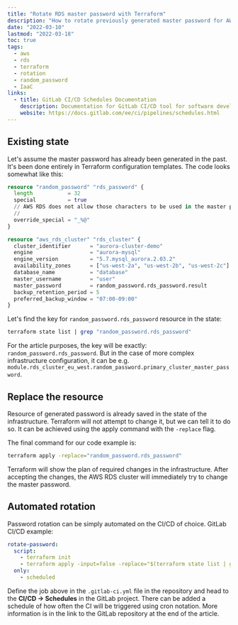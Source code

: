 ```yaml
---
title: "Rotate RDS master password with Terraform"
description: "How to rotate previously generated master password for AWS RDS in Terraform."
date: "2022-03-10"
lastmod: "2022-03-18"
toc: true
tags:
  - aws
  - rds
  - terraform
  - rotation
  - random_password
  - IaaC
links:
  - title: GitLab CI/CD Schedules Documentation
    description: Documentation for GitLab CI/CD tool for software development using continuous methodologies.
    website: https://docs.gitlab.com/ee/ci/pipelines/schedules.html
---
```


## Existing state

Let's assume the master password has already been generated in the past. It's
been done entirely in Terraform configuration templates. The code looks somewhat
like this:

```tf
resource "random_password" "rds_password" {
  length           = 32
  special          = true
  // AWS RDS does not allow those characters to be used in the master password
  // 
  override_special = "_%@"
}

resource "aws_rds_cluster" "rds_cluster" {
  cluster_identifier      = "aurora-cluster-demo"
  engine                  = "aurora-mysql"
  engine_version          = "5.7.mysql_aurora.2.03.2"
  availability_zones      = ["us-west-2a", "us-west-2b", "us-west-2c"]
  database_name           = "database"
  master_username         = "user"
  master_password         = random_password.rds_password.result
  backup_retention_period = 5
  preferred_backup_window = "07:00-09:00"
}
```

Let's find the key for `random_password.rds_password` resource in the state:
```bash {linenos=false}
terraform state list | grep "random_password.rds_password"
```

For the article purposes, the key will be exactly:
`random_password.rds_password`. But in the case of more complex infrastructure
configuration, it can be e.g.
`module.rds_cluster_eu_west.random_password.primary_cluster_master_password`.

## Replace the resource

Resource of generated password is already saved in the state of the
infrastructure. Terraform will not attempt to change it, but we can tell it to
do so. It can be achieved using the apply command with the `-replace` flag. 

The final command for our code example is:
```bash {linenos=false}
terraform apply -replace="random_password.rds_password"
```

Terraform will show the plan of required changes in the infrastructure. After
accepting the changes, the AWS RDS cluster will immediately try to change the
master password.

## Automated rotation

Password rotation can be simply automated on the CI/CD of choice. GitLab CI/CD
example:

```yaml
rotate-password:
  script:
    - terraform init
    - terraform apply -input=false -replace="$(terraform state list | grep random_password.rds_password)"
  only:
    - scheduled
```

Define the job above in the `.gitlab-ci.yml` file in the repository and head to
the **CI/CD -> Schedules** in the GitLab project. There can be added a schedule
of how often the CI will be triggered using cron notation. More information is
in the link to the GitLab repository at the end of the article.
